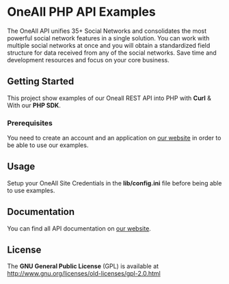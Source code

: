 OneAll PHP API Examples
==============

The OneAll API unifies 35+ Social Networks and consolidates the most powerful social network features in a single 
solution. You can work with multiple social networks at once and you will obtain a standardized field structure for 
data received from any of the social networks. Save time and development resources and focus on your core business. 


## Getting Started

This project show examples of our Oneall REST API into PHP with **Curl** & With our **PHP SDK**.

### Prerequisites

You need to create an account and an application on [our website](app.oneall.com) in order to be able to use our examples.

Usage
-----

Setup your OneAll Site Credentials in the **lib/config.ini** file before being able to use examples.

Documentation
-------------

You can find all API documentation on [our website](http://docs.oneall.com/api/resources/).

License
-------

The **GNU General Public License** (GPL) is available at http://www.gnu.org/licenses/old-licenses/gpl-2.0.html
